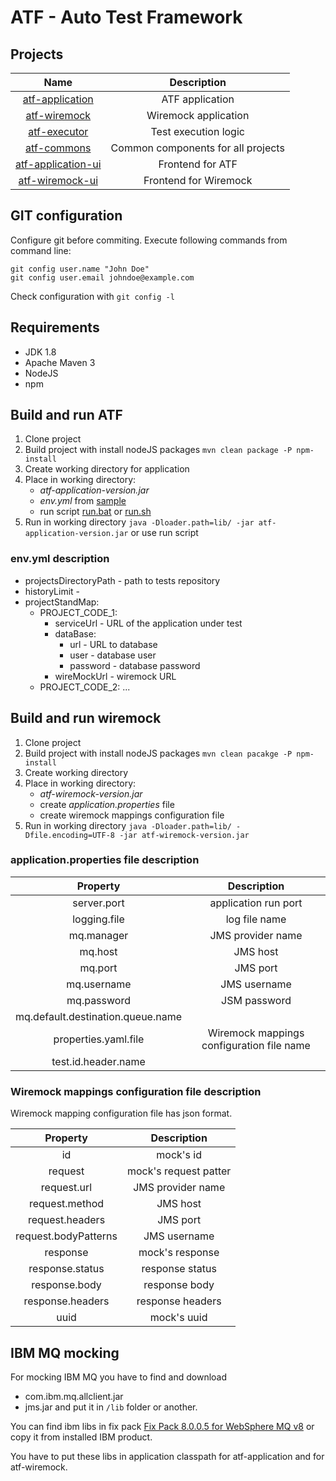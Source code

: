 # ATF - Auto Test Framework #

## Projects ##
Name | Description
:---:|:---:
[atf-application](atf-application) | ATF application
[atf-wiremock](atf-wiremock) | Wiremock application
[atf-executor](atf-executor) | Test execution logic
[atf-commons](atf-commons) | Common components for all projects
[atf-application-ui](atf-application-ui) | Frontend for ATF
[atf-wiremock-ui](atf-wiremock-ui) | Frontend for Wiremock

## GIT configuration ##
Configure git before commiting.
Execute following commands from command line:
```
git config user.name "John Doe"
git config user.email johndoe@example.com
```

Check configuration with `git config -l`

## Requirements ##
 * JDK 1.8
 * Apache Maven 3
 * NodeJS
 * npm

## Build and run ATF ##
1. Clone project
1. Build project with install nodeJS packages `mvn clean package -P npm-install`
1. Create working directory for application
1. Place in working directory:
    * *atf-application-version.jar*
    * *env.yml* from [sample](atf-application/src/main/resources/env.yml.sample)
    * run script [run.bat](atf-application/src/main/resources/run.bat) or [run.sh](atf-application/src/main/resources/run.sh)
1. Run in working directory `java -Dloader.path=lib/ -jar atf-application-version.jar` or use run script

### env.yml description ###    
 * projectsDirectoryPath - path to tests repository
 * historyLimit - 
 * projectStandMap:
    * PROJECT_CODE_1:
        * serviceUrl - URL of the application under test
        * dataBase:
            * url - URL to database
            * user - database user
            * password - database password
        * wireMockUrl - wiremock URL
    * PROJECT_CODE_2: ...

## Build and run wiremock ##
1. Clone project
1. Build project with install nodeJS packages `mvn clean pacakge -P npm-install`
1. Create working directory
1. Place in working directory:
    * *atf-wiremock-version.jar*
    * create *application.properties* file
    * create wiremock mappings configuration file
1. Run in working directory `java -Dloader.path=lib/ -Dfile.encoding=UTF-8 -jar atf-wiremock-version.jar`

### application.properties file description ###
Property | Description
:---:|:---:
server.port | application run port
logging.file | log file name
mq.manager | JMS provider name
mq.host | JMS host
mq.port | JMS port
mq.username | JMS username
mq.password | JSM password
mq.default.destination.queue.name |
properties.yaml.file | Wiremock mappings configuration file name
test.id.header.name |

### Wiremock mappings configuration file description ###
Wiremock mapping configuration file has json format.

Property | Description
:---:|:---:
id | mock's id
request | mock's request patter
request.url | JMS provider name
request.method | JMS host
request.headers | JMS port
request.bodyPatterns | JMS username
response | mock's response
response.status | response status
response.body | response body
response.headers | response headers
uuid | mock's uuid

## IBM MQ mocking ##
For mocking IBM MQ you have to find and download
* com.ibm.mq.allclient.jar
* jms.jar
and put it in `/lib` folder or another.

You can find ibm libs in fix pack [Fix Pack 8.0.0.5 for WebSphere MQ v8](http://www-01.ibm.com/support/docview.wss?uid=swg21982686) or copy it from installed IBM product.

You have to put these libs in application classpath for atf-application and for atf-wiremock.